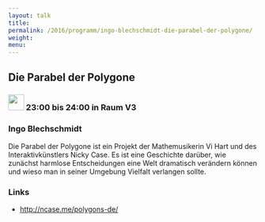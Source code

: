 ```yaml
---
layout: talk
title:
permalink: /2016/programm/ingo-blechschmidt-die-parabel-der-polygone/
weight:
menu:
---
```

## Die Parabel der Polygone

### <img height = "32" src="../../../images/lightning.svg"> 23:00 bis 24:00 in Raum V3

### Ingo Blechschmidt

Die Parabel der Polygone ist ein Projekt der Mathemusikerin Vi Hart und des Interaktivkünstlers Nicky Case. Es ist eine Geschichte darüber, wie zunächst harmlose Entscheidungen eine Welt dramatisch verändern können und wieso man in seiner Umgebung Vielfalt verlangen sollte.

### Links

- <a href="http://ncase.me/polygons-de/" target="_blank">http://ncase.me/polygons-de/</a>
